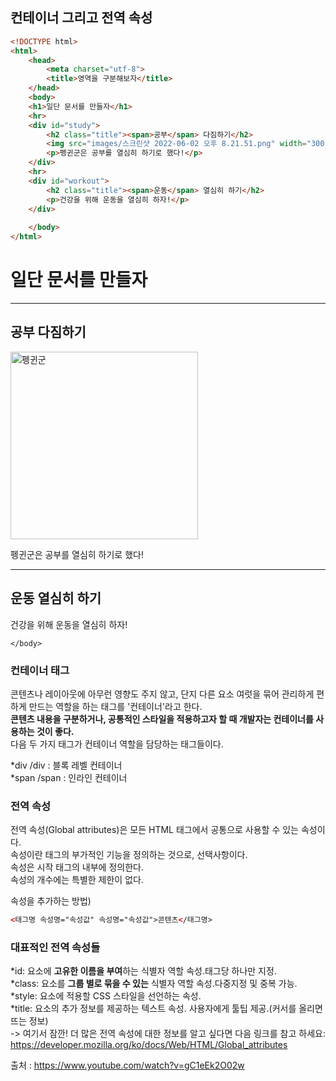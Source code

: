 ## 컨테이너 그리고 전역 속성

``` HTML
<!DOCTYPE html>
<html>
    <head>
        <meta charset="utf-8">
        <title>영역을 구분해보자</title>
    </head>
    <body>
    <h1>일단 문서를 만들자</h1>
    <hr>
    <div id="study">        
        <h2 class="title"><span>공부</span> 다짐하기</h2>
        <img src="images/스크린샷 2022-06-02 오후 8.21.51.png" width="300" title="펭귄의 다짐!" alt="펭귄군" />
        <p>펭귄군은 공부를 열심히 하기로 했다!</p>
    </div>
    <hr>
    <div id="workout">
        <h2 class="title"><span>운동</span> 열심히 하기</h2>
        <p>건강을 위해 운동을 열심히 하자!</p>
    </div>
   
    </body>
</html>
```
<!DOCTYPE html>
<html>
    <head>
        <meta charset="utf-8">
        <title>영역을 구분해보자</title>
    </head>
    <body>
    <h1>일단 문서를 만들자</h1>
    <hr>
    <div id="study">        
        <h2 class="title"><span>공부</span> 다짐하기</h2>
        <img src="images/스크린샷 2022-06-02 오후 8.21.51.png" width="300" title="펭귄의 다짐!" alt="펭귄군" />
        <p>펭귄군은 공부를 열심히 하기로 했다!</p>
    </div>
    <hr>
    <div id="workout">
        <h2 class="title"><span>운동</span> 열심히 하기</h2>
        <p>건강을 위해 운동을 열심히 하자!</p>
    </div>
   
    </body>
</html>


### 컨테이너 태그
콘텐츠나 레이아웃에 아무런 영향도 주지 않고, 단지 다른 요소 여럿을 묶어 관리하게 편하게 만드는 역할을 하는 태그를 '컨테이너'라고 한다.  
<strong> 콘텐츠 내용을 구분하거나, 공통적인 스타일을 적용하고자 할 때 개발자는 컨테이너를 사용하는 것이 좋다. </strong>  
다음 두 가지 태그가 컨테이너 역할을 담당하는 태그들이다.

*div /div : 블록 레벨 컨테이너  
*span /span : 인라인 컨테이너

### 전역 속성
전역 속성(Global attributes)은 모든 HTML 태그에서 공통으로 사용할 수 있는 속성이다.  
속성이란 태그의 부가적인 기능을 정의하는 것으로, 선택사항이다.  
속성은 시작 태그의 내부에 정의한다.  
속성의 개수에는 특별한 제한이 없다.

속성을 추가하는 방법)

``` HTML
<태그명 속성명="속성값" 속성명="속성값">콘텐츠</태그명>
```

### 대표적인 전역 속성들
*id: 요소에 **고유한 이름을 부여**하는 식별자 역할 속성.태그당 하나만 지정.   
*class: 요소를 **그룹 별로 묶을 수 있는** 식별자 역할 속성.다중지정 및 중복 가능.   
*style: 요소에 적용할 CSS 스타일을 선언하는 속성.  
*title: 요소의 추가 정보를 제공하는 텍스트 속성. 사용자에게 툴팁 제공.(커서를 올리면 뜨는 정보)  
 -> 여기서 잠깐! 더 많은 전역 속성에 대한 정보를 알고 싶다면 다음 링크를 참고 하세요:
https://developer.mozilla.org/ko/docs/Web/HTML/Global_attributes

출처 : https://www.youtube.com/watch?v=gC1eEk2O02w